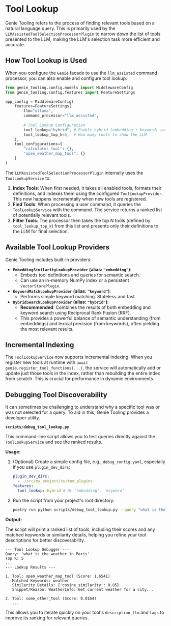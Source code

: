 # Tool Lookup

Genie Tooling refers to the process of finding relevant tools based on a natural language query. This is primarily used by the `LLMAssistedToolSelectionProcessorPlugin` to narrow down the list of tools presented to the LLM, making the LLM's selection task more efficient and accurate.

## How Tool Lookup is Used

When you configure the `Genie` facade to use the `llm_assisted` command processor, you can also enable and configure tool lookup:

```python
from genie_tooling.config.models import MiddlewareConfig
from genie_tooling.config.features import FeatureSettings

app_config = MiddlewareConfig(
    features=FeatureSettings(
        llm="ollama",
        command_processor="llm_assisted",
        
        # Tool Lookup Configuration
        tool_lookup="hybrid", # Enable hybrid (embedding + keyword) search
        tool_lookup_top_k=5,  # How many tools to show the LLM
    ),
    tool_configurations={
        "calculator_tool": {},
        "open_weather_map_tool": {} 
    }
)
```

The `LLMAssistedToolSelectionProcessorPlugin` internally uses the `ToolLookupService` to:
1.  **Index Tools**: When first needed, it takes all enabled tools, formats their definitions, and indexes them using the configured `ToolLookupProvider`. This now happens incrementally when new tools are registered.
2.  **Find Tools**: When processing a user command, it queries the `ToolLookupService` with the command. The service returns a ranked list of potentially relevant tools.
3.  **Filter Tools**: The processor then takes the top N tools (defined by `tool_lookup_top_k`) from this list and presents only their definitions to the LLM for final selection.

## Available Tool Lookup Providers

Genie Tooling includes built-in providers:

*   **`EmbeddingSimilarityLookupProvider` (alias: `"embedding"`)**:
    *   Embeds tool definitions and queries for semantic search.
    *   Can use an in-memory NumPy index or a persistent `VectorStorePlugin`.
*   **`KeywordMatchLookupProvider` (alias: `"keyword"`)**:
    *   Performs simple keyword matching. Stateless and fast.
*   **`HybridSearchLookupProvider` (alias: `"hybrid"`)**:
    *   **Recommended**: Combines the results of both embedding and keyword search using Reciprocal Rank Fusion (RRF).
    *   This provides a powerful balance of semantic understanding (from embeddings) and lexical precision (from keywords), often yielding the most relevant results.

## Incremental Indexing

The `ToolLookupService` now supports incremental indexing. When you register new tools at runtime with `await genie.register_tool_functions(...)`, the service will automatically add or update just those tools in the index, rather than rebuilding the entire index from scratch. This is crucial for performance in dynamic environments.

## Debugging Tool Discoverability

It can sometimes be challenging to understand why a specific tool was or was not selected for a query. To aid in this, Genie Tooling provides a developer utility.

**`scripts/debug_tool_lookup.py`**

This command-line script allows you to test queries directly against the `ToolLookupService` and see the ranked results.

**Usage:**

1.  (Optional) Create a simple config file, e.g., `debug_config.yaml`, especially if you use `plugin_dev_dirs`:
    ```yaml
    plugin_dev_dirs:
      - ./src/my_project/custom_plugins
    features:
      tool_lookup: hybrid # Or 'embedding', 'keyword'
    ```

2.  Run the script from your project's root directory:
    ```bash
    poetry run python scripts/debug_tool_lookup.py --query "what is the weather in Paris" --config-path debug_config.yaml
    ```

**Output:**

The script will print a ranked list of tools, including their scores and any matched keywords or similarity details, helping you refine your tool descriptions for better discoverability.

```
--- Tool Lookup Debugger ---
Query: 'what is the weather in Paris'
Top K: 5
...
--- Lookup Results ---

1. Tool: open_weather_map_tool (Score: 1.6541)
   Matched Keywords: weather
   Similarity Details: {'cosine_similarity': 0.85}
   Snippet/Reason: WeatherInfo: Get current weather for a city...

2. Tool: some_other_tool (Score: 0.0164)
   ...
```
This allows you to iterate quickly on your tool's `description_llm` and `tags` to improve its ranking for relevant queries.